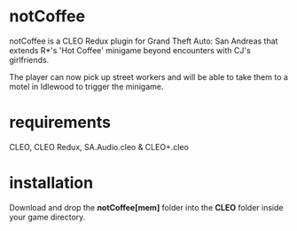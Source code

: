# notCoffee
notCoffee is a CLEO Redux plugin for Grand Theft Auto: San Andreas that extends R*'s 'Hot Coffee' minigame beyond encounters with CJ's girlfriends.

The player can now pick up street workers and will be able to take them to a motel in Idlewood to trigger the minigame.

# requirements
CLEO, CLEO Redux, SA.Audio.cleo & CLEO+.cleo

# installation
Download and drop the **notCoffee[mem]** folder into the **CLEO** folder inside your game directory.

